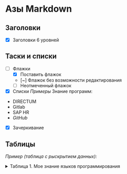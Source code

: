 # Азы Markdown
## Заголовки
- [x] Заголовки 6 уровней

## Таски и списки
- [ ] Флажки
  - [x] Поставить флажок
  - [~] Флажок без возможности редактирования
  - [ ] Неотмеченный флажок
- [x] Списки
*Примеры*
Знание программ:
* DIRECTUM
* Gitlab
* SAP HR
* *GitHub*

- [x] Зачеркивание 

## Таблицы

*Пример (таблица с рыскрытием данных):*

<details>

<summary>Таблица 1. Мое знание языков программирования</summary>

Язык   | Да/Нет |
----------:| ------- |
Javascript | Нет     |
Python     | Нет     |
SQL       | Нет     |
    
<details>

*Пример (простое оформление):*

Таблица 2. Мое знание языков программирования
Язык   | Да/Нет |
----------:| ------- |
Javascript | Нет     |
Python     | Нет     |
 SQL       | Нет     |
 <!--Решить проблемы с таблицей--> 
  
## Цитаты  
 
*Пример*:
---
> Python-это язык компьютерного программирования, часто используемый для создания веб-сайтов и программного обеспечения, автоматизации задач и проведения анализа 
> данных.
  
— IQBI (Сайт vc.ru)
